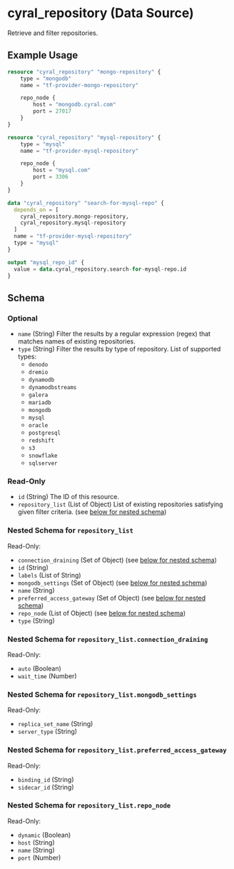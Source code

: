 # cyral_repository (Data Source)

Retrieve and filter repositories.

## Example Usage

```terraform
resource "cyral_repository" "mongo-repository" {
    type = "mongodb"
    name = "tf-provider-mongo-repository"

    repo_node {
        host = "mongodb.cyral.com"
        port = 27017
    }
}

resource "cyral_repository" "mysql-repository" {
    type = "mysql"
    name = "tf-provider-mysql-repository"

    repo_node {
        host = "mysql.com"
        port = 3306
    }
}

data "cyral_repository" "search-for-mysql-repo" {
  depends_on = [
    cyral_repository.mongo-repository,
    cyral_repository.mysql-repository
  ]
  name = "tf-provider-mysql-repository"
  type = "mysql"
}

output "mysql_repo_id" {
  value = data.cyral_repository.search-for-mysql-repo.id
}
```

<!-- schema generated by tfplugindocs -->

## Schema

### Optional

- `name` (String) Filter the results by a regular expression (regex) that matches names of existing repositories.
- `type` (String) Filter the results by type of repository. List of supported types:
  - `denodo`
  - `dremio`
  - `dynamodb`
  - `dynamodbstreams`
  - `galera`
  - `mariadb`
  - `mongodb`
  - `mysql`
  - `oracle`
  - `postgresql`
  - `redshift`
  - `s3`
  - `snowflake`
  - `sqlserver`

### Read-Only

- `id` (String) The ID of this resource.
- `repository_list` (List of Object) List of existing repositories satisfying given filter criteria. (see [below for nested schema](#nestedatt--repository_list))

<a id="nestedatt--repository_list"></a>

### Nested Schema for `repository_list`

Read-Only:

- `connection_draining` (Set of Object) (see [below for nested schema](#nestedobjatt--repository_list--connection_draining))
- `id` (String)
- `labels` (List of String)
- `mongodb_settings` (Set of Object) (see [below for nested schema](#nestedobjatt--repository_list--mongodb_settings))
- `name` (String)
- `preferred_access_gateway` (Set of Object) (see [below for nested schema](#nestedobjatt--repository_list--preferred_access_gateway))
- `repo_node` (List of Object) (see [below for nested schema](#nestedobjatt--repository_list--repo_node))
- `type` (String)

<a id="nestedobjatt--repository_list--connection_draining"></a>

### Nested Schema for `repository_list.connection_draining`

Read-Only:

- `auto` (Boolean)
- `wait_time` (Number)

<a id="nestedobjatt--repository_list--mongodb_settings"></a>

### Nested Schema for `repository_list.mongodb_settings`

Read-Only:

- `replica_set_name` (String)
- `server_type` (String)

<a id="nestedobjatt--repository_list--preferred_access_gateway"></a>

### Nested Schema for `repository_list.preferred_access_gateway`

Read-Only:

- `binding_id` (String)
- `sidecar_id` (String)

<a id="nestedobjatt--repository_list--repo_node"></a>

### Nested Schema for `repository_list.repo_node`

Read-Only:

- `dynamic` (Boolean)
- `host` (String)
- `name` (String)
- `port` (Number)
